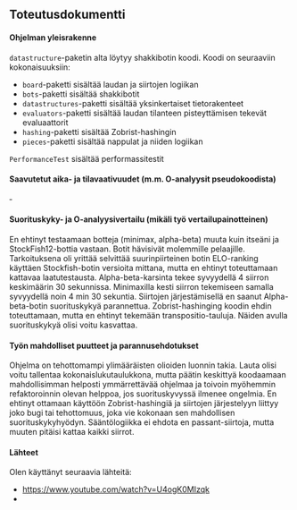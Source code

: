## Toteutusdokumentti

#### Ohjelman yleisrakenne

`datastructure`-paketin alta löytyy shakkibotin koodi. Koodi on seuraaviin kokonaisuuksiin:

- `board`-paketti sisältää laudan ja siirtojen logiikan
- `bots`-paketti sisältää shakkibotit
- `datastructures`-paketti sisältää yksinkertaiset tietorakenteet
- `evaluators`-paketti sisältää laudan tilanteen pisteyttämisen tekevät evaluaattorit  
- `hashing`-paketti sisältää Zobrist-hashingin
- `pieces`-paketti sisältää nappulat ja niiden logiikan

`PerformanceTest` sisältää performassitestit

#### Saavutetut aika- ja tilavaativuudet (m.m. O-analyysit pseudokoodista)

&dash;

#### Suorituskyky- ja O-analyysivertailu (mikäli työ vertailupainotteinen)

En ehtinyt testaamaan botteja (minimax, alpha-beta) muuta kuin itseäni ja StockFish12-bottia vastaan. Botit hävisivät molemmille pelaajille. Tarkoituksena oli yrittää selvittää suurinpiirteinen botin ELO-ranking käyttäen Stockfish-botin versioita mittana, mutta en ehtinyt toteuttamaan kattavaa laatutestausta. Alpha-beta-karsinta tekee syvyydellä 4 siirron keskimäärin 30 sekunnissa. Minimaxilla kesti siirron tekemiseen samalla syvyydellä noin 4 min 30 sekuntia. Siirtojen järjestämisellä en saanut Alpha-beta-botin suorituskykyä parannettua. Zobrist-hashinging koodin ehdin toteuttamaan, mutta en ehtinyt tekemään transpositio-tauluja. Näiden avulla suorituskykyä olisi voitu kasvattaa.

#### Työn mahdolliset puutteet ja parannusehdotukset

Ohjelma on tehottomampi ylimääräisten olioiden luonnin takia. Lauta olisi voitu tallentaa kokonaislukutaulukkona, mutta päätin keskittyä koodaamaan mahdollisimman helposti ymmärrettävää ohjelmaa ja toivoin myöhemmin refaktoroinnin olevan helppoa, jos suorituskyvyssä ilmenee ongelmia. En ehtinyt ottamaan käyttöön Zobrist-hashingiä ja siirtojen järjestelyyn liittyy joko bugi tai tehottomuus, joka vie kokonaan sen mahdollisen suorituskykyhyödyn. Sääntölogiikka ei ehdota en passant-siirtoja, mutta muuten pitäisi kattaa kaikki siirrot. 

#### Lähteet

Olen käyttänyt seuraavia lähteitä:

- https://www.youtube.com/watch?v=U4ogK0MIzqk
- 